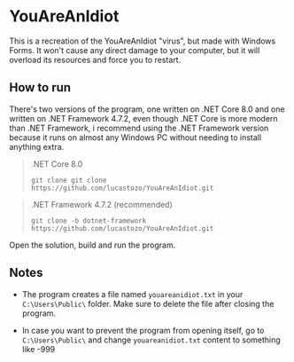 # YouAreAnIdiot

This is a recreation of the YouAreAnIdiot "virus", but made with Windows Forms. It won't cause any direct damage to your computer, but it will overload its resources and force you to restart.

## How to run
There's two versions of the program, one written on .NET Core 8.0 and one written on .NET Framework 4.7.2, even though .NET Core is more modern than .NET Framework, i recommend using the .NET Framework version because it runs on almost any Windows PC without needing to install anything extra.

> .NET Core 8.0
> 
> `git clone git clone https://github.com/lucastozo/YouAreAnIdiot.git`

> .NET Framework 4.7.2 (recommended)
> 
> `git clone -b dotnet-framework https://github.com/lucastozo/YouAreAnIdiot.git`

Open the solution, build and run the program.

## Notes

 - The program creates a file named `youareanidiot.txt` in your
   `C:\Users\Public\` folder. Make sure to delete the file after closing
   the program.
   
 - In case you want to prevent the program from opening itself, go to `C:\Users\Public\` and change `youareanidiot.txt` content to something like -999
